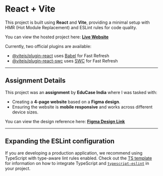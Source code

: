 # React + Vite

This project is built using **React** and **Vite**, providing a minimal setup with HMR (Hot Module Replacement) and ESLint rules for code quality.

You can view the hosted project here: **[Live Website](https://assignmenteducasepopx.netlify.app/)**

Currently, two official plugins are available:

- [@vitejs/plugin-react](https://github.com/vitejs/vite-plugin-react/blob/main/packages/plugin-react) uses [Babel](https://babeljs.io/) for Fast Refresh
- [@vitejs/plugin-react-swc](https://github.com/vitejs/vite-plugin-react/blob/main/packages/plugin-react-swc) uses [SWC](https://swc.rs/) for Fast Refresh

---

## Assignment Details

This project was an **assignment** by **EduCase India** where I was tasked with:

- Creating a **4-page website** based on a **Figma design**.
- Ensuring the website is **mobile responsive** and works across different device sizes.

You can view the design reference here: **[Figma Design Link](https://www.figma.com/design/6TgV9OaqVLgOcstiHgE7b6/Untitled?node-id=0-3&t=G7FRsP5NJvroeAxh-1)**

---

## Expanding the ESLint configuration

If you are developing a production application, we recommend using TypeScript with type-aware lint rules enabled. Check out the [TS template](https://github.com/vitejs/vite/tree/main/packages/create-vite/template-react-ts) for information on how to integrate TypeScript and [`typescript-eslint`](https://typescript-eslint.io) in your project.

